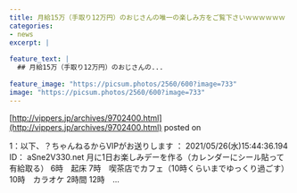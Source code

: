 ```yaml
---
title: 月給15万（手取り12万円）のおじさんの唯一の楽しみ方をご覧下さいｗｗｗｗｗｗ
categories:
- news
excerpt: |
  
feature_text: |
  ## 月給15万（手取り12万円）のおじさんの...
  
feature_image: "https://picsum.photos/2560/600?image=733"
image: "https://picsum.photos/2560/600?image=733"
---
```


[http://vippers.jp/archives/9702400.html](http://vippers.jp/archives/9702400.html)
posted on 

<!--more-->

1：以下、？ちゃんねるからVIPがお送りします ： 2021/05/26(水)15:44:36.194 ID： aSne2V330.net 月に1日お楽しみデーを作る（カレンダーにシール貼って有給取る） 6時　起床 7時　喫茶店でカフェ（10時くらいまでゆっくり過ごす） 10時　カラオケ 2時間 12時　...
